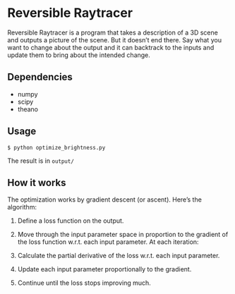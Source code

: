 # Reversible Raytracer
Reversible Raytracer is a program that takes a description of a 3D scene and outputs a picture of the scene. But it doesn’t end there. Say what you want to change about the output and it can backtrack to the inputs and update them to bring about the intended change.

## Dependencies
* numpy
* scipy
* theano

## Usage
```
$ python optimize_brightness.py
```

The result is in `output/`

## How it works
The optimization works by gradient descent (or ascent). Here’s the algorithm:

1. Define a loss function on the output.

2. Move through the input parameter space in proportion to the gradient of the loss function w.r.t. each input parameter. At each iteration:

  1. Calculate the partial derivative of the loss w.r.t. each input parameter.
  2. Update each input parameter proportionally to the gradient.

3. Continue until the loss stops improving much.
